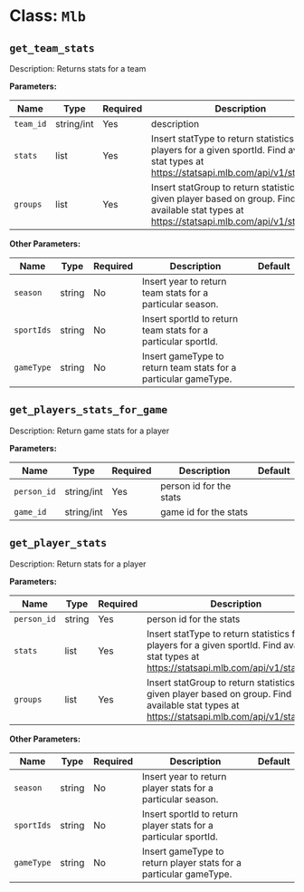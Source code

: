 Class: `Mlb`
===================

`get_team_stats`
----------

Description: Returns stats for a team

**Parameters:**

| Name       | Type      | Required | Description                         | Default
| ---------- | --------- | -------- | ----------------------------------- | -------
| `team_id` | string/int | Yes      | description |
| `stats` | list | Yes      | Insert statType to return statistics for a players for a given sportId. Find available stat types at https://statsapi.mlb.com/api/v1/statTypes |
| `groups` | list | Yes      | Insert statGroup to return statistics for a given player based on group. Find available stat types at https://statsapi.mlb.com/api/v1/statGroup |


**Other Parameters:**

| Name       | Type      | Required | Description                         | Default
| ---------- | --------- | -------- | ----------------------------------- | -------
| `season` | string | No      | Insert year to return team stats for a particular season. |
| `sportIds` | string | No      | Insert sportId to return team stats for a particular sportId. |
| `gameType` | string | No      | Insert gameType to return team stats for a particular gameType. |


`get_players_stats_for_game`
----------

Description: Return game stats for a player

**Parameters:**

| Name       | Type      | Required | Description                         | Default
| ---------- | --------- | -------- | ----------------------------------- | -------
| `person_id` | string/int | Yes      | person id for the stats |
| `game_id` | string/int | Yes      | game id for the stats |

`get_player_stats`
----------

Description: Return stats for a player

**Parameters:**

| Name       | Type      | Required | Description                         | Default
| ---------- | --------- | -------- | ----------------------------------- | -------
| `person_id` | string | Yes      | person id for the stats |
| `stats` | list | Yes      | Insert statType to return statistics for a players for a given sportId. Find available stat types at https://statsapi.mlb.com/api/v1/statTypes |
| `groups` | list | Yes      | Insert statGroup to return statistics for a given player based on group. Find available stat types at https://statsapi.mlb.com/api/v1/statGroup |


**Other Parameters:**

| Name       | Type      | Required | Description                         | Default
| ---------- | --------- | -------- | ----------------------------------- | -------
| `season` | string | No      | Insert year to return player stats for a particular season. |
| `sportIds` | string | No      | Insert sportId to return player stats for a particular sportId. |
| `gameType` | string | No      | Insert gameType to return player stats for a particular gameType. |



